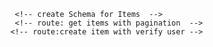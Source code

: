  <!-- set up express  -->

 <!-- Set up .env  :: to store configuration settings, environment variables, and sensitive information securely-->

 <!-- install nodemon in automatically restart server in local system -->

 <!-- Moudule,Controllers,Routes of user -->

 <!-- use express.json() middleware to parse() incoming request. -->

 <!-- custom middleWare for handling Error  : errorHandler for error mesaage , stacktree, and title -->

<!-- set up Mongoose :well design  object model schema for our enitity -->

<!-- install express-aysnc-handler :to handle async function because when we deal with  mongoose ,it return promise . -->

<!-- bcrypt libray: for hash the password  -->

<!-- install jsonwebtoken : for  standardized way to securely send data between two parties  .token is encoded in json format -->

<!-- roting item -->
         <!-- create Schema for Items  -->
         <!-- route: get items with pagination  -->
        <!-- route:create item with verify user -->
